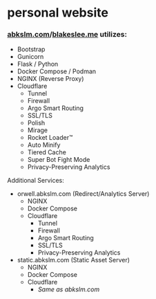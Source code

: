 # personal website

### [abkslm.com](https://abkslm.com)/[blakeslee.me](https://blakeslee.me) utilizes:
- Bootstrap
- Gunicorn
- Flask / Python
- Docker Compose / Podman
- NGINX (Reverse Proxy)
- Cloudflare
  - Tunnel
  - Firewall
  - Argo Smart Routing
  - SSL/TLS
  - Polish
  - Mirage
  - Rocket Loader™
  - Auto Minify
  - Tiered Cache
  - Super Bot Fight Mode
  - Privacy-Preserving Analytics
 
Additional Services:
- orwell.abkslm.com (Redirect/Analytics Server)
  - NGINX
  - Docker Compose 
  - Cloudflare
    - Tunnel
    - Firewall
    - Argo Smart Routing
    - SSL/TLS
    - Privacy-Preserving Analytics
- static.abkslm.com (Static Asset Server)
  - NGINX
  - Docker Compose
  - Cloudflare
    - *Same as abkslm.com*
